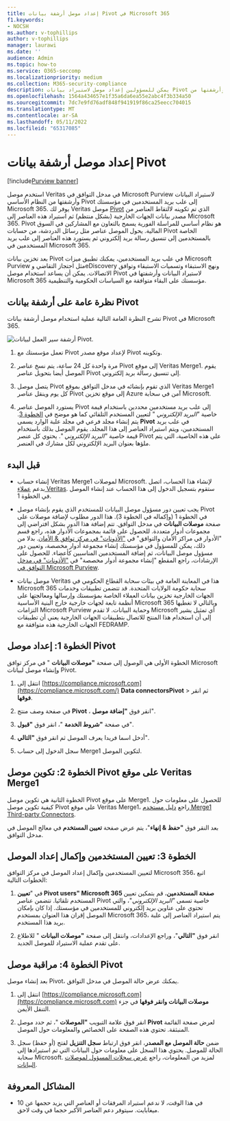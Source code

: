 ```yaml
---
title: إعداد موصل أرشفة بيانات Pivot في Microsoft 365
f1.keywords:
- NOCSH
ms.author: v-tophillips
author: v-tophillips
manager: laurawi
ms.date: ''
audience: Admin
ms.topic: how-to
ms.service: O365-seccomp
ms.localizationpriority: medium
ms.collection: M365-security-compliance
description: يمكن للمسؤولين إعداد موصل لاستيراد بيانات Pivot وأرشفتها من Veritas في Microsoft 365. يتيح لك هذا الموصل أرشفة البيانات من مصادر بيانات الجهات الخارجية في Microsoft 365 حتى تتمكن من استخدام ميزات التوافق مثل الاحتجاز القانوني والبحث في المحتوى ونهج الاستبقاء لإدارة بيانات الجهات الخارجية لمؤسستك.
ms.openlocfilehash: 1564a434657e1f35a6da6ea55e2abc4f3b334a50
ms.sourcegitcommit: 7dc7e9fd76adf848f941919f86ca25eecc704015
ms.translationtype: MT
ms.contentlocale: ar-SA
ms.lasthandoff: 05/11/2022
ms.locfileid: "65317085"
---
```

# <a name="set-up-a-connector-to-archive-pivot-data"></a>إعداد موصل أرشفة بيانات Pivot

[!include[Purview banner](../includes/purview-rebrand-banner.md)]

استخدم موصل Veritas في مدخل التوافق في Microsoft Purview لاستيراد البيانات وأرشفتها من النظام الأساسي Pivot إلى علب بريد المستخدمين في مؤسستك Microsoft 365. يوفر لك Veritas موصل [Pivot](https://globanet.com/pivot/) الذي تم تكوينه لالتقاط العناصر من مصدر بيانات الجهات الخارجية (بشكل منتظم) ثم استيراد هذه العناصر إلى Microsoft 365. Pivot هو نظام أساسي للمراسلة الفورية يسمح بالتعاون مع المشاركين في السوق المالية. يحول الموصل عناصر مثل رسائل الدردشة، من حسابات Pivot الخاصة بالمستخدمين إلى تنسيق رسالة بريد إلكتروني ثم يستورد هذه العناصر إلى علب بريد المستخدمين في Microsoft 365.

بعد تخزين بيانات Pivot في علب بريد المستخدمين، يمكنك تطبيق ميزات Microsoft Purview مثل احتجاز التقاضي وeDiscovery ونهج الاستبقاء وتسميات الاستبقاء وتوافق الاتصالات. يمكن أن يساعد استخدام موصل Pivot لاستيراد البيانات وأرشفتها في Microsoft 365 مؤسستك على البقاء متوافقة مع السياسات الحكومية والتنظيمية.

## <a name="overview-of-archiving-pivot-data"></a>نظرة عامة على أرشفة بيانات Pivot

تشرح النظرة العامة التالية عملية استخدام موصل أرشفة بيانات Pivot في Microsoft 365.

![أرشفة سير العمل لبيانات Pivot.](../media/PivotConnectorWorkflow.png)

1. تعمل مؤسستك مع Pivot لإعداد موقع مصدر Pivot وتكوينه.

2. مرة واحدة كل 24 ساعة، يتم نسخ عناصر Pivot إلى موقع Veritas Merge1. يقوم الموصل أيضا بتحويل عناصر Pivot إلى تنسيق رسالة بريد إلكتروني.

3. يتصل موصل Pivot الذي تقوم بإنشائه في مدخل التوافق بموقع Veritas Merge1 كل يوم وينقل عناصر Pivot إلى موقع تخزين Azure آمن في سحابة Microsoft.

4. يستورد الموصل عناصر Pivot إلى علب بريد مستخدمين محددين باستخدام قيمة خاصية *"البريد الإلكتروني* " لتعيين المستخدم التلقائي كما هو موضح في [الخطوة 3](#step-3-map-users-and-complete-the-connector-setup). يتم إنشاء مجلد فرعي في مجلد علبة الوارد يسمى **Pivot** في علب بريد المستخدمين، ويتم استيراد العناصر إلى هذا المجلد. يقوم الموصل بذلك باستخدام قيمة خاصية *"البريد الإلكتروني* ". يحتوي كل عنصر Pivot على هذه الخاصية، التي يتم ملؤها بعنوان البريد الإلكتروني لكل مشارك في العنصر.

## <a name="before-you-begin"></a>قبل البدء

- إنشاء حساب Veritas Merge1 لموصلات Microsoft. لإنشاء هذا الحساب، اتصل بدعم [عملاء Veritas](https://www.veritas.com/content/support/). ستقوم بتسجيل الدخول إلى هذا الحساب عند إنشاء الموصل في الخطوة 1.

- يجب تعيين دور مسؤول موصل البيانات للمستخدم الذي يقوم بإنشاء موصل Pivot في الخطوة 1 (وإكماله في الخطوة 3). هذا الدور مطلوب لإضافة موصلات على صفحة **موصلات البيانات** في مدخل التوافق. تتم إضافة هذا الدور بشكل افتراضي إلى مجموعات أدوار متعددة. للحصول على قائمة بمجموعات الأدوار هذه، راجع قسم "الأدوار في مراكز الأمان والتوافق" في ["الأذونات" في مركز توافق & الأمان](../security/office-365-security/permissions-in-the-security-and-compliance-center.md#roles-in-the-security--compliance-center). بدلا من ذلك، يمكن للمسؤول في مؤسستك إنشاء مجموعة أدوار مخصصة، وتعيين دور مسؤول موصل البيانات، ثم إضافة المستخدمين المناسبين كأعضاء. للحصول على الإرشادات، راجع المقطع "إنشاء مجموعة أدوار مخصصة" في ["الأذونات" في مدخل التوافق في Microsoft Purview](microsoft-365-compliance-center-permissions.md#create-a-custom-role-group).

- موصل بيانات Veritas هذا في المعاينة العامة في بيئات سحابة القطاع الحكومي في Microsoft 365 سحابة حكومة الولايات المتحدة. قد تتضمن تطبيقات وخدمات الجهات الخارجية تخزين بيانات العملاء الخاصة بمؤسستك وإرسالها ومعالجتها على أنظمة تابعة لجهات خارجية خارج البنية الأساسية Microsoft 365 وبالتالي لا تغطيها التزامات Microsoft Purview وحماية البيانات. لا تقدم Microsoft أي تمثيل يشير إلى أن استخدام هذا المنتج للاتصال بتطبيقات الجهات الخارجية يعني أن تطبيقات الجهات الخارجية هذه متوافقة مع FEDRAMP.

## <a name="step-1-set-up-the-pivot-connector"></a>الخطوة 1: إعداد موصل Pivot

الخطوة الأولى هي الوصول إلى صفحة **"موصلات البيانات** " في مركز توافق Microsoft وإنشاء موصل لبيانات Pivot.

1. انتقل إلى [https://compliance.microsoft.com](https://compliance.microsoft.com/) **Data connectorsPivot** >  ثم انقر **فوقها**.

2. في صفحة وصف منتج **Pivot** ، انقر فوق **"إضافة موصل**".

3. في صفحة **"شروط الخدمة** "، انقر فوق **"قبول**".

4. أدخل اسما فريدا يعرف الموصل ثم انقر فوق **"التالي**".

5. سجل الدخول إلى حساب Merge1 لتكوين الموصل.

## <a name="step-2-configure-the-pivot-connector-on-the-veritas-merge1-site"></a>الخطوة 2: تكوين موصل Pivot على موقع Veritas Merge1

الخطوة الثانية هي تكوين موصل Pivot على موقع Merge1. للحصول على معلومات حول كيفية تكوين موصل Pivot على موقع Veritas Merge1، راجع [دليل مستخدم Merge1 Third-party Connectors](https://docs.ms.merge1.globanetportal.com/Merge1%20Third-Party%20Connectors%20Pivot%20User%20Guide%20.pdf).

بعد النقر فوق **"حفظ & إنهاء**"، يتم عرض صفحة **تعيين المستخدم** في معالج الموصل في مدخل التوافق.

## <a name="step-3-map-users-and-complete-the-connector-setup"></a>الخطوة 3: تعيين المستخدمين وإكمال إعداد الموصل

لتعيين المستخدمين وإكمال إعداد الموصل في مركز التوافق Microsoft 356، اتبع الخطوات التالية:

1. في "**تعيين Pivot users" Microsoft 365 صفحة المستخدمين**، قم بتمكين تعيين المستخدم تلقائيا. تتضمن عناصر Pivot خاصية تسمى *"البريد الإلكتروني*"، والتي تحتوي على عناوين بريد إلكتروني للمستخدمين في مؤسستك. إذا كان بإمكان الموصل إقران هذا العنوان بمستخدم Microsoft 365، يتم استيراد العناصر إلى علبة بريد هذا المستخدم.

2. انقر فوق **"التالي**"، وراجع الإعدادات، وانتقل إلى صفحة **"موصلات البيانات** " للاطلاع على تقدم عملية الاستيراد للموصل الجديد.

## <a name="step-4-monitor-the-pivot-connector"></a>الخطوة 4: مراقبة موصل Pivot

بعد إنشاء موصل Pivot، يمكنك عرض حالة الموصل في مدخل التوافق.

1. انتقل إلى [https://compliance.microsoft.com](https://compliance.microsoft.com) **موصلات البيانات وانقر فوقها** في جزء التنقل الأيمن.

2. انقر فوق علامة التبويب **"الموصلات** "، ثم حدد موصل **Pivot** لعرض صفحة القائمة المنبثقة. تحتوي هذه الصفحة على الخصائص والمعلومات حول الموصل.

3. ضمن **حالة الموصل مع المصدر**، انقر فوق ارتباط **سجل التنزيل** لفتح (أو حفظ) سجل الحالة للموصل. يحتوي هذا السجل على معلومات حول البيانات التي تم استيرادها إلى سحابة Microsoft. لمزيد من المعلومات، راجع [عرض سجلات المسؤول لموصلات البيانات](data-connector-admin-logs.md).

## <a name="known-issues"></a>المشاكل المعروفة

- في هذا الوقت، لا ندعم استيراد المرفقات أو العناصر التي يزيد حجمها عن 10 ميغابايت. سيتوفر دعم العناصر الأكبر حجما في وقت لاحق.